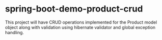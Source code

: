 # spring-boot-demo-product-crud
This project will have CRUD operations implemented for the Product model object along with validation using hibernate validator and global exception handling.
